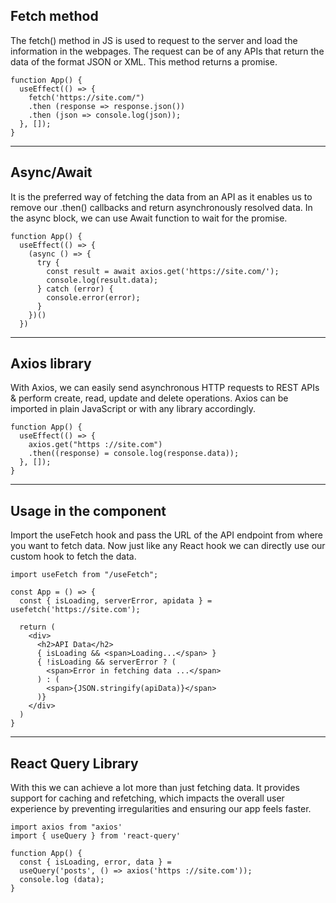 ## Fetch method
The fetch() method in JS is used to request to the server and load the information in the webpages. The request can be of any APIs that return the data of the format JSON or XML. This method returns a promise.

```node
function App() {
  useEffect(() => {
    fetch('https://site.com/")
    .then (response => response.json())
    .then (json => console.log(json));
  }, []);
}
```

<hr />

## Async/Await
It is the preferred way of fetching the data from an API as it enables us to remove our .then() callbacks and return asynchronously resolved data. In the async block, we can use Await function to wait for the promise.

```node
function App() {
  useEffect(() => {
    (async () => {
      try {
        const result = await axios.get('https://site.com/');
        console.log(result.data);
      } catch (error) {
        console.error(error);
      }
    })()
  })
```

<hr />

## Axios library
With Axios, we can easily send asynchronous HTTP requests to REST APIs &  perform create, read, update and delete operations. Axios can be imported in plain JavaScript or with any library accordingly.

```node
function App() {
  useEffect(() => {
    axios.get("https ://site.com")
    .then((response) = console.log(response.data));
  }, []);
}
```

<hr />

## Usage in the component
Import the useFetch hook and pass the URL of the API endpoint from where you want to fetch data. Now just like any React hook we can directly use our custom hook to fetch the data.

```node
import useFetch from "/useFetch";

const App = () => {
  const { isLoading, serverError, apidata } = usefetch('https://site.com');

  return (
    <div>
      <h2>API Data</h2>
      { isLoading && <span>Loading...</span> }
      { !isLoading && serverError ? (
        <span>Error in fetching data ...</span>
      ) : (
        <span>{JSON.stringify(apiData)}</span>
      )}
    </div>
  )
}
```

<hr />

## React Query Library
With this we can achieve a lot more than just fetching data. It provides support for caching and refetching, which impacts the overall user experience by preventing irregularities and ensuring our app feels faster.

```node
import axios from "axios'
import { useQuery } from 'react-query'

function App() {
  const { isLoading, error, data } = 
  useQuery('posts', () => axios('https ://site.com'));
  console.log (data);
}
```